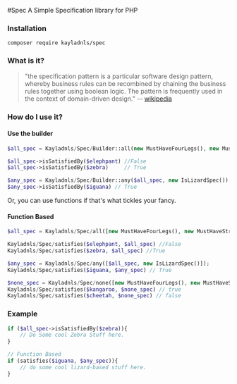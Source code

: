 #Spec
A Simple Specification library for PHP


### Installation

```
composer require kayladnls/spec
```

### What is it?
> "the specification pattern is a particular software design pattern, 
whereby business rules can be recombined by chaining the business 
rules together using boolean logic. The pattern is frequently used in 
the context of domain-driven design." -- [wikipedia](https://en.wikipedia.org/wiki/Specification_pattern)

### How do I use it?

#### Use the builder
```php
$all_spec = Kayladnls/Spec/Builder::all(new MustHaveFourLegs(), new MustHaveStripesSpec());

$all_spec->isSatisfiedBy($elephpant) //False 
$all_spec->isSatisfiedBy($zebra)     // True

$any_spec = Kayladnls/Spec/Builder::any($all_spec, new IsLizardSpec());
$any_spec->isSatisfiedBy($iguana) // True
```

Or, you can use functions if that's what tickles your fancy. 

#### Function Based

```php
$all_spec = Kayladnls/Spec/all([new MustHaveFourLegs(), new MustHaveStripesSpec()]);

Kayladnls/Spec/satisfies($elephpant, $all_spec) //False 
Kayladnls/Spec/satisfies($zebra, $all_spec) //True 

$any_spec = Kayladnls/Spec/any([$all_spec, new IsLizardSpec()]);
Kayladnls/Spec/satisfies($iguana, $any_spec) // True

$none_spec = Kayladnls/Spec/none([new MustHaveFourLegs(), new MustHaveSpotsSpec()]);
Kayladnls/Spec/satisfies($kangaroo, $none_spec) // true
Kayladnls/Spec/satisfies($cheetah, $none_spec) // false
```

### Example
```php
if ($all_spec->isSatisfiedBy($zebra)){
	// Do Some cool Zebra Stuff here. 
}

// Function Based
if (satisfies($iguana, $any_spec)){
	// do some cool lizard-based stuff here. 
}
```

